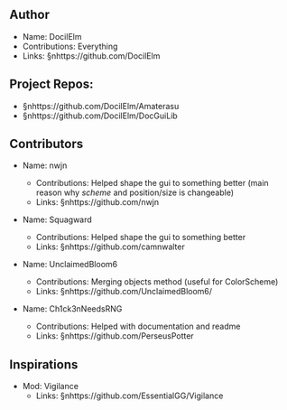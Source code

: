 ## Author
* Name: DocilElm
* Contributions: Everything
* Links: §nhttps://github.com/DocilElm

## Project Repos:
* §nhttps://github.com/DocilElm/Amaterasu
* §nhttps://github.com/DocilElm/DocGuiLib

## Contributors
* Name: nwjn
  * Contributions: Helped shape the gui to something better (main reason why _scheme_ and position/size is changeable)
  * Links: §nhttps://github.com/nwjn

* Name: Squagward
  * Contributions: Helped shape the gui to something better
  * Links: §nhttps://github.com/camnwalter

* Name: UnclaimedBloom6
  * Contributions: Merging objects method (useful for ColorScheme)
  * Links: §nhttps://github.com/UnclaimedBloom6/

* Name: Ch1ck3nNeedsRNG
  * Contributions: Helped with documentation and readme
  * Links: §nhttps://github.com/PerseusPotter

## Inspirations
* Mod: Vigilance
  * Links: §nhttps://github.com/EssentialGG/Vigilance